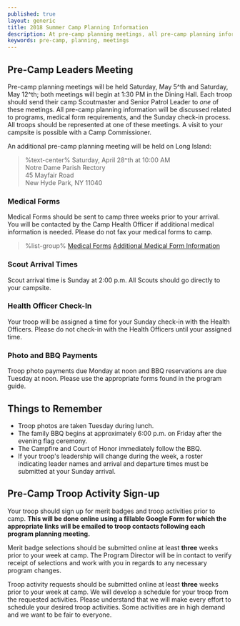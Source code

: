 ```yaml
---
published: true
layout: generic
title: 2018 Summer Camp Planning Information
description: At pre-camp planning meetings, all pre-camp planning information will be discussed. All troops should be represented at one of these meetings.
keywords: pre-camp, planning, meetings
---
```


## Pre-Camp Leaders Meeting

Pre-camp planning meetings will be held Saturday, May 5^th and Saturday, May 12^th; both meetings will begin at 1:30 PM in the Dining Hall. Each troop should send their camp Scoutmaster and Senior Patrol Leader to *one* of these meetings. All pre-camp planning information will be discussed related to
programs, medical form requirements, and the Sunday check-in process. All
troops should be represented at one of these meetings. A visit to your campsite is possible with a Camp Commissioner.

An additional pre-camp planning meeting will be held on Long Island:
> %text-center%
> Saturday, April 28^th at 10:00 AM<br/>
> Notre Dame Parish Rectory<br/>
> 45 Mayfair Road<br/>
> New Hyde Park, NY 11040

### Medical Forms

Medical Forms should be sent to camp three weeks prior to your arrival. You will
be contacted by the Camp Health Officer if additional medical information is
needed. Please do not fax your medical forms to camp.

> %list-group%
> <a href="{{ site.url }}/summer-camp/forms/" class="list-group-item">Medical Forms</a>
> <a href="{{ site.url }}/pdf/2018/2018-med-form-info.pdf" class="list-group-item">Additional Medical Form Information</a>

### Scout Arrival Times

Scout arrival time is Sunday at 2:00 p.m. All Scouts should go directly to your
campsite.

### Health Officer Check-In

Your troop will be assigned a time for your Sunday check-in with the Health
Officers. Please do not check-in with the Health Officers until your assigned
time.

### Photo and BBQ Payments

Troop photo payments due Monday at noon and BBQ reservations are due Tuesday at noon. Please use
the appropriate forms found in the program guide.

## Things to Remember

* Troop photos are taken Tuesday during lunch.
* The family BBQ begins at approximately 6:00 p.m. on Friday after the evening flag ceremony.
* The Campfire and Court of Honor immediately follow the BBQ.
* If your troop's leadership will change during the week, a roster indicating
  leader names and arrival and departure times must be submitted at your Sunday
  arrival.

## Pre-Camp Troop Activity Sign-up

Your troop should sign up for merit badges and troop activities prior to camp. 
**This will be done 
online using a fillable Google Form for which the appropriate links will be emailed to troop 
contacts following each program planning meeting.**

Merit badge selections should be submitted online at least **three** weeks prior to your 
week at camp. The Program Director will be in contact to verify receipt of selections and work with 
you in regards to any necessary program changes.

Troop activity requests should be submitted online at least **three** weeks prior to your 
week at camp. We will develop a schedule for your troop from the requested activities. Please understand that we will make every effort to schedule your desired troop activities. Some activities are 
in high demand and we want to be fair to everyone.
